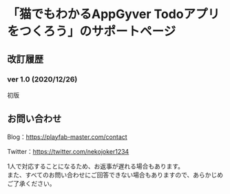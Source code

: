 # 「猫でもわかるAppGyver Todoアプリをつくろう」のサポートページ

## 改訂履歴

### ver 1.0 (2020/12/26)

初版

## お問い合わせ

Blog：https://playfab-master.com/contact

Twitter：https://twitter.com/nekojoker1234

1人で対応することになるため、お返事が遅れる場合もあります。  
また、すべてのお問い合わせにご回答できない場合もありますので、あらかじめご了承ください。  
